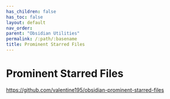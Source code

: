 ```yaml
---
has_children: false
has_toc: false
layout: default
nav_order: 
parent: "Obsidian Utilities"
permalink: /:path/:basename
title: Prominent Starred Files
---
```


# Prominent Starred Files

https://github.com/valentine195/obsidian-prominent-starred-files

